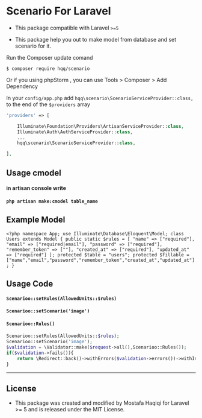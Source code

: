 # Scenario For Laravel

- This package compatible with Laravel `>=5`

- This package help you out to make model from database and set scenario for it.

Run the Composer update comand

    $ composer require hqq/scenario
	
Or if you using phpStorm , you can use Tools > Composer > Add Dependency

In your `config/app.php` add `hqq\scenario\ScenarioServiceProvider::class,` to the end of the `$providers` array

```php
'providers' => [

    Illuminate\Foundation\Providers\ArtisanServiceProvider::class,
    Illuminate\Auth\AuthServiceProvider::class,
    ...
    hqq\scenario\ScenarioServiceProvider::class,

],
```

<a name="usage"></a>
## Usage cmodel
#### in artisan console write
#### `php artisan make:cmodel table_name`

## Example Model
`<?php namespace App;
use Illuminate\Database\Eloquent\Model;
class Users extends Model {
	public static $rules = [
		"name" => ["required"],
		"email" => ["required|email"],
		"password" => ["required"],
		"remember_token" => [""],
		"created_at" => ["required"],
		"updated_at" => ["required"]
	];
	protected $table = "users";
	protected $fillable = ["name","email","password","remember_token","created_at","updated_at"];
}`

## Usage Code

#### `Scenarioo::setRules(AllowedUnits::$rules)`
#### `Scenarioo::setScenario('image')`
#### `Scenarioo::Rules()`
```php
Scenarioo::setRules(AllowedUnits::$rules);
Scenarioo::setScenario('image');
$validation = \Validator::make($request->all(),Scenarioo::Rules());
if($validation->fails()){
	return \Redirect::back()->withErrors($validation->errors())->withInput();
}
```
---

## License ##
-  This package was created and modified by Mostafa Haqiqi for Laravel >= 5 and is released under the MIT License.
